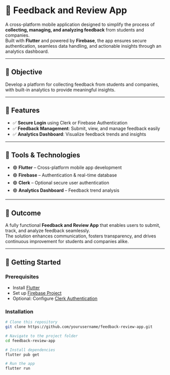 # 📱 Feedback and Review App

A cross-platform mobile application designed to simplify the process of **collecting, managing, and analyzing feedback** from students and companies.  
Built with **Flutter** and powered by **Firebase**, the app ensures secure authentication, seamless data handling, and actionable insights through an analytics dashboard.

---

## 🔹 Objective
Develop a platform for collecting feedback from students and companies, with built-in analytics to provide meaningful insights.

---

## 📌 Features
- ✅ **Secure Login** using Clerk or Firebase Authentication  
- ✅ **Feedback Management**: Submit, view, and manage feedback easily  
- ✅ **Analytics Dashboard**: Visualize feedback trends and insights  

---

## 📌 Tools & Technologies
- 🟢 **Flutter** – Cross-platform mobile app development  
- 🟢 **Firebase** – Authentication & real-time database  
- 🟢 **Clerk** – Optional secure user authentication  
- 🟢 **Analytics Dashboard** – Feedback trend analysis  

---

## 🔹 Outcome
A fully functional **Feedback and Review App** that enables users to submit, track, and analyze feedback seamlessly.  
The solution enhances communication, fosters transparency, and drives continuous improvement for students and companies alike.  

---

## 🚀 Getting Started

### Prerequisites
- Install [Flutter](https://docs.flutter.dev/get-started/install)  
- Set up [Firebase Project](https://firebase.google.com/docs/flutter/setup)  
- Optional: Configure [Clerk Authentication](https://clerk.com/docs/quickstarts/flutter)

### Installation
```bash
# Clone this repository
git clone https://github.com/yourusername/feedback-review-app.git

# Navigate to the project folder
cd feedback-review-app

# Install dependencies
flutter pub get

# Run the app
flutter run
